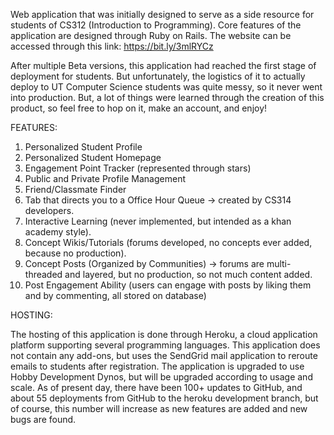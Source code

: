 Web application that was initially designed to serve as a side resource for students of CS312 (Introduction to Programming). Core features of the application are designed through Ruby on Rails. The website can be accessed through this link: https://bit.ly/3mlRYCz

After multiple Beta versions, this application had reached the first stage of deployment for students. But unfortunately, the logistics of it to actually deploy to UT Computer Science students was quite messy, so it never went into production. But, a lot of things were learned through the creation of this product, so feel free to hop on it, make an account, and enjoy!

FEATURES: 

1) Personalized Student Profile
2) Personalized Student Homepage
3) Engagement Point Tracker (represented through stars)
4) Public and Private Profile Management
5) Friend/Classmate Finder
6) Tab that directs you to a Office Hour Queue -> created by CS314 developers. 
7) Interactive Learning (never implemented, but intended as a khan academy style). 
8) Concept Wikis/Tutorials (forums developed, no concepts ever added, because no production).
9) Concept Posts (Organized by Communities) -> forums are multi-threaded and layered, but no production, so not much content added.
10) Post Engagement Ability (users can engage with posts by liking them and by commenting, all stored on database)

HOSTING: 

The hosting of this application is done through Heroku, a cloud application platform supporting several programming languages. This application does not contain any add-ons, but uses the SendGrid mail application to reroute emails to students after registration. The application is upgraded to use Hobby Development Dynos, but will be upgraded according to usage and scale. As of present day, there have been 100+ updates to GitHub, and about 55 deployments from GitHub to the heroku development branch, but of course, this number will increase as new features are added and new bugs are found.

